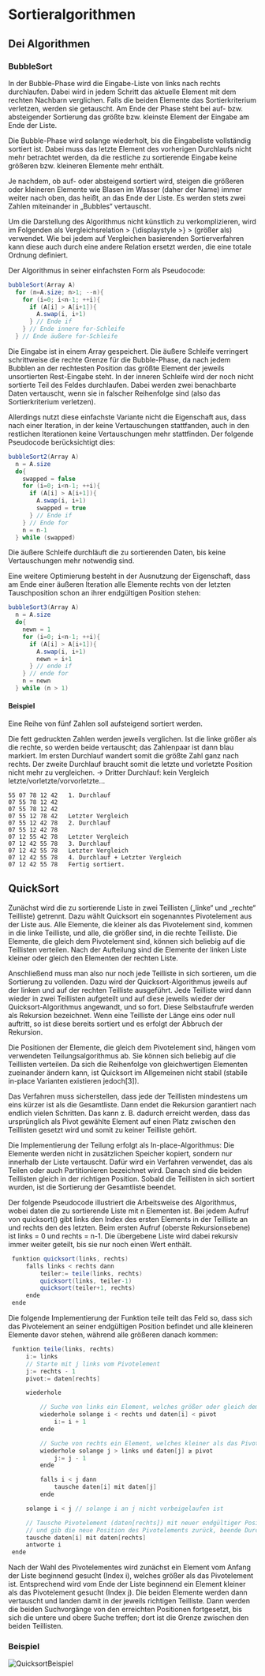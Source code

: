 # Sortieralgorithmen
## Dei Algorithmen
### BubbleSort
In der Bubble-Phase wird die Eingabe-Liste von links nach rechts durchlaufen. Dabei wird in jedem Schritt das aktuelle Element mit dem rechten Nachbarn verglichen. Falls die beiden Elemente das Sortierkriterium verletzen, werden sie getauscht. Am Ende der Phase steht bei auf- bzw. absteigender Sortierung das größte bzw. kleinste Element der Eingabe am Ende der Liste.

Die Bubble-Phase wird solange wiederholt, bis die Eingabeliste vollständig sortiert ist. Dabei muss das letzte Element des vorherigen Durchlaufs nicht mehr betrachtet werden, da die restliche zu sortierende Eingabe keine größeren bzw. kleineren Elemente mehr enthält.

Je nachdem, ob auf- oder absteigend sortiert wird, steigen die größeren oder kleineren Elemente wie Blasen im Wasser (daher der Name) immer weiter nach oben, das heißt, an das Ende der Liste. Es werden stets zwei Zahlen miteinander in „Bubbles“ vertauscht. 

Um die Darstellung des Algorithmus nicht künstlich zu verkomplizieren, wird im Folgenden als Vergleichsrelation > {\displaystyle >} > (größer als) verwendet. Wie bei jedem auf Vergleichen basierenden Sortierverfahren kann diese auch durch eine andere Relation ersetzt werden, die eine totale Ordnung definiert.

Der Algorithmus in seiner einfachsten Form als Pseudocode:

```csharp
bubbleSort(Array A)
  for (n=A.size; n>1; --n){
    for (i=0; i<n-1; ++i){
      if (A[i] > A[i+1]){
        A.swap(i, i+1)
      } // Ende if
    } // Ende innere for-Schleife
  } // Ende äußere for-Schleife
```

Die Eingabe ist in einem Array gespeichert. Die äußere Schleife verringert schrittweise die rechte Grenze für die Bubble-Phase, da nach jedem Bubblen an der rechtesten Position das größte Element der jeweils unsortierten Rest-Eingabe steht. In der inneren Schleife wird der noch nicht sortierte Teil des Feldes durchlaufen. Dabei werden zwei benachbarte Daten vertauscht, wenn sie in falscher Reihenfolge sind (also das Sortierkriterium verletzen).

Allerdings nutzt diese einfachste Variante nicht die Eigenschaft aus, dass nach einer Iteration, in der keine Vertauschungen stattfanden, auch in den restlichen Iterationen keine Vertauschungen mehr stattfinden. Der folgende Pseudocode berücksichtigt dies:

```csharp
bubbleSort2(Array A)
  n = A.size
  do{
    swapped = false
    for (i=0; i<n-1; ++i){
      if (A[i] > A[i+1]){
        A.swap(i, i+1)
        swapped = true
      } // Ende if
    } // Ende for
    n = n-1
  } while (swapped)
  ```

Die äußere Schleife durchläuft die zu sortierenden Daten, bis keine Vertauschungen mehr notwendig sind.

Eine weitere Optimierung besteht in der Ausnutzung der Eigenschaft, dass am Ende einer äußeren Iteration alle Elemente rechts von der letzten Tauschposition schon an ihrer endgültigen Position stehen:

```csharp
bubbleSort3(Array A)
  n = A.size
  do{
    newn = 1
    for (i=0; i<n-1; ++i){
      if (A[i] > A[i+1]){
        A.swap(i, i+1)
        newn = i+1
      } // ende if
    } // ende for
    n = newn
  } while (n > 1)
  ```

#### Beispiel

Eine Reihe von fünf Zahlen soll aufsteigend sortiert werden.

Die fett gedruckten Zahlen werden jeweils verglichen. Ist die linke größer als die rechte, so werden beide vertauscht; das Zahlenpaar ist dann blau markiert. Im ersten Durchlauf wandert somit die größte Zahl ganz nach rechts. Der zweite Durchlauf braucht somit die letzte und vorletzte Position nicht mehr zu vergleichen. → Dritter Durchlauf: kein Vergleich letzte/vorletzte/vorvorletzte…

```
55 07 78 12 42   1. Durchlauf
07 55 78 12 42
07 55 78 12 42
07 55 12 78 42   Letzter Vergleich
07 55 12 42 78   2. Durchlauf
07 55 12 42 78
07 12 55 42 78   Letzter Vergleich
07 12 42 55 78   3. Durchlauf
07 12 42 55 78   Letzter Vergleich
07 12 42 55 78   4. Durchlauf + Letzter Vergleich
07 12 42 55 78   Fertig sortiert. 
```

## QuickSort

Zunächst wird die zu sortierende Liste in zwei Teillisten („linke“ und „rechte“ Teilliste) getrennt. Dazu wählt Quicksort ein sogenanntes Pivotelement aus der Liste aus. Alle Elemente, die kleiner als das Pivotelement sind, kommen in die linke Teilliste, und alle, die größer sind, in die rechte Teilliste. Die Elemente, die gleich dem Pivotelement sind, können sich beliebig auf die Teillisten verteilen. Nach der Aufteilung sind die Elemente der linken Liste kleiner oder gleich den Elementen der rechten Liste.

Anschließend muss man also nur noch jede Teilliste in sich sortieren, um die Sortierung zu vollenden. Dazu wird der Quicksort-Algorithmus jeweils auf der linken und auf der rechten Teilliste ausgeführt. Jede Teilliste wird dann wieder in zwei Teillisten aufgeteilt und auf diese jeweils wieder der Quicksort-Algorithmus angewandt, und so fort. Diese Selbstaufrufe werden als Rekursion bezeichnet. Wenn eine Teilliste der Länge eins oder null auftritt, so ist diese bereits sortiert und es erfolgt der Abbruch der Rekursion.

Die Positionen der Elemente, die gleich dem Pivotelement sind, hängen vom verwendeten Teilungsalgorithmus ab. Sie können sich beliebig auf die Teillisten verteilen. Da sich die Reihenfolge von gleichwertigen Elementen zueinander ändern kann, ist Quicksort im Allgemeinen nicht stabil (stabile in-place Varianten existieren jedoch[3]).

Das Verfahren muss sicherstellen, dass jede der Teillisten mindestens um eins kürzer ist als die Gesamtliste. Dann endet die Rekursion garantiert nach endlich vielen Schritten. Das kann z. B. dadurch erreicht werden, dass das ursprünglich als Pivot gewählte Element auf einen Platz zwischen den Teillisten gesetzt wird und somit zu keiner Teilliste gehört. 

Die Implementierung der Teilung erfolgt als In-place-Algorithmus: Die Elemente werden nicht in zusätzlichen Speicher kopiert, sondern nur innerhalb der Liste vertauscht. Dafür wird ein Verfahren verwendet, das als Teilen oder auch Partitionieren bezeichnet wird. Danach sind die beiden Teillisten gleich in der richtigen Position. Sobald die Teillisten in sich sortiert wurden, ist die Sortierung der Gesamtliste beendet.

Der folgende Pseudocode illustriert die Arbeitsweise des Algorithmus, wobei daten die zu sortierende Liste mit n Elementen ist. Bei jedem Aufruf von quicksort() gibt links den Index des ersten Elements in der Teilliste an und rechts den des letzten. Beim ersten Aufruf (oberste Rekursionsebene) ist links = 0 und rechts = n-1. Die übergebene Liste wird dabei rekursiv immer weiter geteilt, bis sie nur noch einen Wert enthält.

```csharp
 funktion quicksort(links, rechts)
     falls links < rechts dann
         teiler:= teile(links, rechts)
         quicksort(links, teiler-1)
         quicksort(teiler+1, rechts)
     ende
 ende
```

Die folgende Implementierung der Funktion teile teilt das Feld so, dass sich das Pivotelement an seiner endgültigen Position befindet und alle kleineren Elemente davor stehen, während alle größeren danach kommen:

``` csharp
 funktion teile(links, rechts)
     i:= links
     // Starte mit j links vom Pivotelement
     j:= rechts - 1
     pivot:= daten[rechts]

     wiederhole

         // Suche von links ein Element, welches größer oder gleich dem Pivotelement ist
         wiederhole solange i < rechts und daten[i] < pivot
             i:= i + 1
         ende

         // Suche von rechts ein Element, welches kleiner als das Pivotelement ist
         wiederhole solange j > links und daten[j] ≥ pivot
             j:= j - 1
         ende

         falls i < j dann
             tausche daten[i] mit daten[j]
         ende

     solange i < j // solange i an j nicht vorbeigelaufen ist 

     // Tausche Pivotelement (daten[rechts]) mit neuer endgültiger Position (daten[i])
     // und gib die neue Position des Pivotelements zurück, beende Durchlauf
     tausche daten[i] mit daten[rechts]
     antworte i
 ende
```

Nach der Wahl des Pivotelementes wird zunächst ein Element vom Anfang der Liste beginnend gesucht (Index i), welches größer als das Pivotelement ist. Entsprechend wird vom Ende der Liste beginnend ein Element kleiner als das Pivotelement gesucht (Index j). Die beiden Elemente werden dann vertauscht und landen damit in der jeweils richtigen Teilliste. Dann werden die beiden Suchvorgänge von den erreichten Positionen fortgesetzt, bis sich die untere und obere Suche treffen; dort ist die Grenze zwischen den beiden Teillisten. 

### Beispiel

![QuicksortBeispiel](https://programmingwiki.de/images/4/46/QuickSort-Beispiel1.gif)
